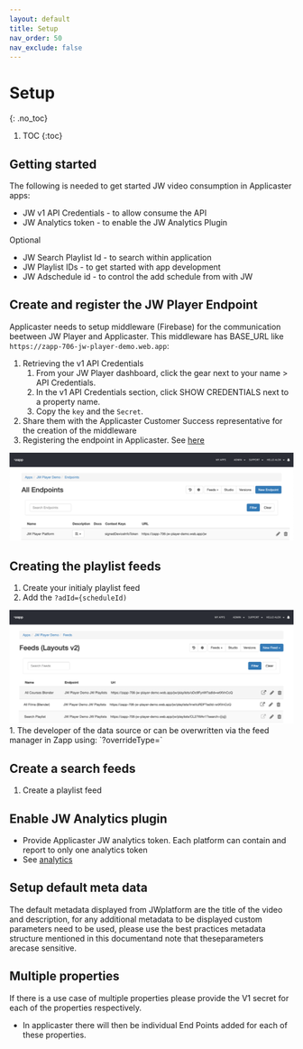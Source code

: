 ```yaml
---
layout: default
title: Setup
nav_order: 50
nav_exclude: false
---
```


# Setup
{: .no_toc}

1. TOC
{:toc}


## Getting started 
The following is needed to get started JW video consumption in Applicaster apps: 
- JW v1 API Credentials - to allow consume the API
- JW Analytics token - to enable the JW Analytics Plugin

Optional 
- JW Search Playlist Id - to search within application
- JW Playlist IDs - to get started with app development
- JW Adschedule id - to control the add schedule from with JW

<!-- pending:
- JW Watchlist ID - to lookup favorites and continue watching 
--> 

## Create and register the JW Player Endpoint
Applicaster needs to setup middleware (Firebase) for the communication beetween JW Player and Applicaster. This middleware has BASE_URL like `https://zapp-706-jw-player-demo.web.app`:

1. Retrieving the v1 API Credentials
   1. From your JW Player dashboard, click the gear next to your name > API Credentials.
   2. In the v1 API Credentials section, click SHOW CREDENTIALS next to a property name.
   3. Copy the `key` and the `Secret`.
2. Share them with the Applicaster Customer Success representative for the creation of the middleware
3. Registering the endpoint in Applicaster. See [here](https://docs.applicaster.com/integrations/jw-endpoints)

<img src="./img/jw-endpoint.png" width="1024">

## Creating the playlist feeds
1. Create your initialy playlist feed
1. Add the `?adId={scheduleId)`
<img src="./img/feeds.png" width="1024">
1. The developer of the data source or can be overwritten via the feed manager in Zapp using: `?overrideType=<new type>`

## Create a search feeds
1. Create a playlist feed

## Enable JW Analytics plugin
- Provide Applicaster JW analytics token. Each platform can contain and report to only one analytics token
- See [analytics](https://marcovandeveen.github.io/jwp-applicaster-docs/analytics.html)

## Setup default meta data
The default metadata displayed from JWplatform are the title of the video and description, for any additional metadata to be displayed custom parameters need to be used, please use the best practices metadata structure mentioned in this documentand note that theseparameters arecase sensitive.

## Multiple properties 
If there is a use case of multiple properties please provide the V1 secret for each of the properties respectively.
- In applicaster there will then be individual End Points added for each of these properties.
